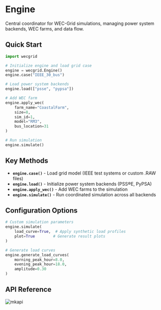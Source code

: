 # Engine

Central coordinator for WEC-Grid simulations, managing power system backends, WEC farms, and data flow.

## Quick Start

```python
import wecgrid

# Initialize engine and load grid case
engine = wecgrid.Engine()
engine.case("IEEE_30_bus")

# Load power system backends
engine.load(["psse", "pypsa"])

# Add WEC farm
engine.apply_wec(
    farm_name="CoastalFarm",
    size=8,
    sim_id=1,
    model="RM3",
    bus_location=31
)

# Run simulation
engine.simulate()
```

## Key Methods

- **`engine.case()`** - Load grid model (IEEE test systems or custom .RAW files)
- **`engine.load()`** - Initialize power system backends (PSS®E, PyPSA)
- **`engine.apply_wec()`** - Add WEC farms to the simulation
- **`engine.simulate()`** - Run coordinated simulation across all backends

## Configuration Options

```python
# Custom simulation parameters
engine.simulate(
    load_curve=True,  # Apply synthetic load profiles
    plot=True        # Generate result plots
)

# Generate load curves
engine.generate_load_curves(
    morning_peak_hour=8.0,
    evening_peak_hour=18.0,
    amplitude=0.30
)
```

## API Reference

![mkapi](wecgrid.engine.Engine)
